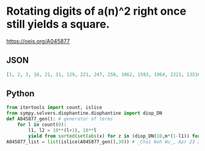 # Rotating digits of a\(n\)^2 right once still yields a square\.
https://oeis.org/A045877
## JSON
```JSON
[1, 2, 3, 16, 21, 31, 129, 221, 247, 258, 1062, 1593, 1964, 2221, 13516, 17287, 18516, 19821, 22221, 28064, 29631, 103764, 182362, 222221, 273543, 1246713, 1509437, 1635219, 1856538, 2222221, 2253804, 2749249, 2784807, 11619096, 11949507]
```
## Python
```Python
from itertools import count, islice
from sympy.solvers.diophantine.diophantine import diop_DN
def A045877_gen(): # generator of terms
    for l in count(0):
        l1, l2 = 10**(l+1), 10**l
        yield from sorted(set(abs(x) for z in (diop_DN(10,m*(1-l1)) for m in range(10)) for x, y in z if l1 >= x**2 >= l2))
A045877_list = list(islice(A045877_gen(),30)) # _Chai Wah Wu_, Apr 23 2022
```
